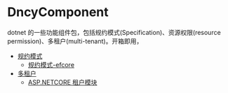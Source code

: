 # DncyComponent
dotnet 的一些功能组件包，包括规约模式(Specification)、资源权限(resource permission)、多租户(multi-tenant)。开箱即用，

 - [规约模式](https://github.com/pluto-arch/DncyComponent/blob/main/Dncy.Specifications/README.md)
    - [规约模式-efcore](https://github.com/pluto-arch/DncyComponent/blob/main/Dncy.Specifications.EntityFrameworkCore/README.md)
 - [多租户](https://github.com/pluto-arch/DncyComponent/blob/main/Dncy.MultiTenancy/README.md)
    - [ASP.NETCORE 租户模块](https://github.com/pluto-arch/DncyComponent/blob/main/Dncy.MultiTenancy.AspNetCore/README.md)
